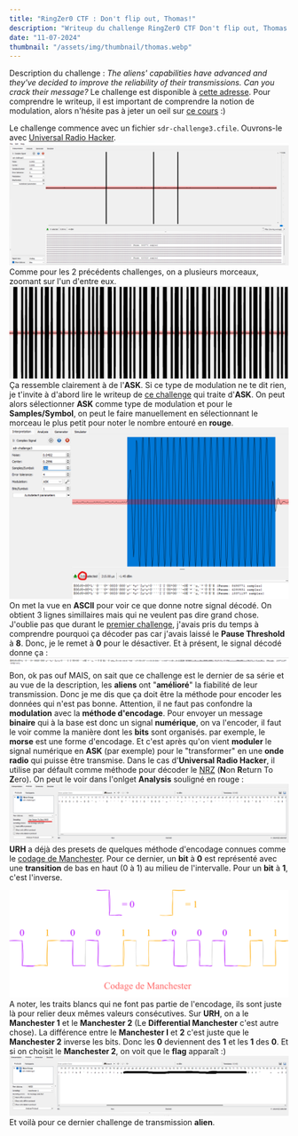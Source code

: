 ```yaml
---
title: "RingZer0 CTF : Don't flip out, Thomas!"
description: "Writeup du challenge RingZer0 CTF Don't flip out, Thomas!"
date: "11-07-2024"
thumbnail: "/assets/img/thumbnail/thomas.webp"
---
```

Description du challenge : *The aliens' capabilities have advanced and they've decided to improve the reliability of their transmissions. Can you crack their message?*
Le challenge est disponible à [cette adresse](https://ringzer0ctf.com/challenges/334).
Pour comprendre le writeup, il est important de comprendre la notion de modulation, alors n'hésite pas à jeter un oeil sur [ce cours](../Radio/Radio%20Basics/modulation.html) :) 

Le challenge commence avec un fichier `sdr-challenge3.cfile`. 
Ouvrons-le avec [Universal Radio Hacker](https://github.com/jopohl/urh). 
![Universal Radio Hacker](../../assets/img/pages/writeups/thomas/thomas1.png)
Comme pour les 2 précédents challenges, on a plusieurs morceaux, zoomant sur l'un d'entre eux. 
![Universal Radio Hacker](../../assets/img/pages/writeups/thomas/thomas2.png)
Ça ressemble clairement à de l'**ASK**. Si ce type de modulation ne te dit rien, je t'invite à d'abord lire le writeup de [ce challenge](turn_me_on_and_off.html) qui traite d'**ASK**. 
On peut alors sélectionner **ASK** comme type de modulation et pour le **Samples/Symbol**, on peut le faire manuellement en sélectionnant le morceau le plus petit pour noter le nombre entouré en **rouge**.
![Universal Radio Hacker](../../assets/img/pages/writeups/thomas/thomas3.png)
On met la vue en **ASCII** pour voir ce que donne notre signal décodé. On obtient 3 lignes simillaires mais qui ne veulent pas dire grand chose. 
J'oublie pas que durant le [premier challenge](turn_me_on_and_off.html), j'avais pris du temps à comprendre pourquoi ça décoder pas car j'avais laissé le **Pause Threshold** à **8**. Donc, je le remet à **0** pour le désactiver. Et à présent, le signal décodé donne ça : 
![Universal Radio Hacker](../../assets/img/pages/writeups/thomas/thomas4.png)
Bon, ok pas ouf MAIS, on sait que ce challenge est le dernier de sa série et au vue de la description, les **aliens** ont "**amélioré**" la fiabilité de leur transmission. 
Donc je me dis que ça doit être la méthode pour encoder les données qui n'est pas bonne.
Attention, il ne faut pas confondre la **modulation** avec la **méthode d'encodage**. 
Pour envoyer un message **binaire** qui à la base est donc un signal **numérique**, on va l'encoder, il faut le voir comme la manière dont les **bits** sont organisés. par exemple, le **morse** est une forme d'encodage.
Et c'est après qu'on vient **moduler** le signal numérique en **ASK** (par exemple) pour le "transformer" en une **onde radio** qui puisse être transmise. 
Dans le cas d'**Universal Radio Hacker**, il utilise par défault comme méthode pour décoder le [NRZ](https://fr.wikipedia.org/wiki/Non_Return_to_Zero) (**N**on **R**eturn To **Z**ero). On peut le voir dans l'onlget **Analysis** souligné en rouge : 
![Universal Radio Hacker](../../assets/img/pages/writeups/thomas/thomas5.png)
**URH** a déjà des presets de quelques méthode d'encodage connues comme le [codage de Manchester](https://fr.wikipedia.org/wiki/Codage_Manchester). Pour ce dernier, un **bit** à **0** est représenté avec une **transition** de bas en haut (0 à 1) au milieu de l'intervalle. Pour un **bit** à **1**, c'est l'inverse.

![Schema Codage de Manchester](../../assets/img/pages/writeups/thomas/thomas6.svg)
A noter, les traits blancs qui ne font pas partie de l'encodage, ils sont juste là pour relier deux mêmes valeurs consécutives.
Sur **URH**, on a le **Manchester 1** et le **Manchester 2** (Le **Differential Manchester** c'est autre chose). 
La différence entre le **Manchester I** et **2** c'est juste que le **Manchester 2** inverse les bits. Donc les **0** deviennent des **1** et les **1** des **0**.
Et si on choisit le **Manchester 2**, on voit que le **flag** apparaît :)
![Universal Radio Hacker](../../assets/img/pages/writeups/thomas/thomas7.png)
Et voilà pour ce dernier challenge de transmission **alien**.

